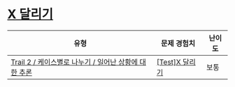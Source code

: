 # [X 달리기](https://www.codetree.ai/trails/complete/curated-cards/test-x-run)

|유형|문제 경험치|난이도|
|---|---|---|
|[Trail 2 / 케이스별로 나누기 / 일어난 상황에 대한 추론](https://www.codetree.ai/trail-info/novice-mid/)|[[Test]X 달리기](https://www.codetree.ai/trails/complete/curated-cards/test-x-run/)|보통|

